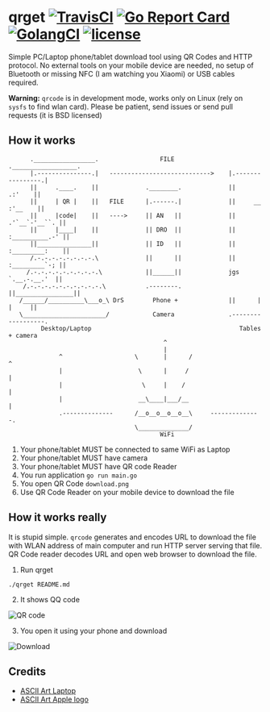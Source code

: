 # qrget [![TravisCI](https://travis-ci.org/vyskocilm/qrget.svg?branch=master)](https://travis-ci.org/vyskocilm/qrget) [![Go Report Card](https://goreportcard.com/badge/github.com/vyskocilm/qrget)](https://goreportcard.com/report/github.com/vyskocilm/qrget) [![GolangCI](https://golangci.com/badges/github.com/vyskocilm/qrget.svg)](https://golangci.com/r/vyskocilm/qrget) [![license](https://img.shields.io/badge/license-BSD--3--Clause-blue.svg?style=flat)](https://raw.githubusercontent.com/vyskocilm/qrget/master/LICENSE)

Simple PC/Laptop phone/tablet download tool using QR Codes and HTTP protocol.
No external tools on your mobile device are needed, no setup of Bluetooth or
missing NFC (I am watching you Xiaomi) or USB cables required.

**Warning:** `qrcode` is in development mode, works only on Linux (rely on `sysfs` to find wlan card).
Please be patient, send issues or send pull requests (it is BSD licensed)

## How it works

```
      ._________________.                 FILE               .__________________.   
      |.---------------.|   ---------------------------->    |.----------------.|   
      ||     .____.    ||             .________.             ||         .:'    ||             
      ||     | QR |    ||   FILE      |.------.|             ||     __ :'__    ||             
      ||     |code|    ||   ---->     || AN   ||             ||  .'`__`-'__``. ||             
      ||     |____|    ||             || DRO  ||             || :__________.-' ||             
      ||_______________||             || ID   ||             || :_________:    ||             
      /.-.-.-.-.-.-.-.-.\             ||      ||             ||  :_________`-; ||             
     /.-.-.-.-.-.-.-.-.-.\            ||______||             jgs  `.__.-.__.'  ||
    /.-.-.-.-.-.-.-.-.-.-.\           .--------.             ||________________||
   /______/__________\___o_\ DrS        Phone +              ||      |   |     ||
   \_______________________/            Camera               .------------------.
         Desktop/Laptop                                         Tables + camera          
                                           ^
                                           |
              ^                    \       |      /                   ^
              |                     \      |     /                    |
              |                      \     |    /                     |
              |                     __\____|___/__                    |
              .--------------      /__o__o__o__o__\     --------------.
                                   \______________/
                                          WiFi
```

 1. Your phone/tablet MUST be connected to same WiFi as Laptop
 2. Your phone/tablet MUST have camera
 3. Your phone/tablet MUST have QR code Reader
 4. You run application `go run main.go`
 5. You open QR Code `download.png`
 6. Use QR Code Reader on your mobile device to download the file

## How it works really

It is stupid simple. `qrcode` generates and encodes URL to download the file
with WLAN address of main computer and run HTTP server serving that file. QR
Code reader decodes URL and open web browser to download the file.

1. Run qrget
```
./qrget README.md
```
2. It shows QQ code

![QR code](https://raw.githubusercontent.com/vyskocilm/qrget/master/doc/screenshot.png)

3. You open it using your phone and download

![Download](https://raw.githubusercontent.com/vyskocilm/qrget/master/doc/phone.png)

## Credits
 * [ASCII Art Laptop](http://ascii.co.uk/art/laptop)
 * [ASCII Art Apple logo](https://www.asciiart.eu/computers/apple)
